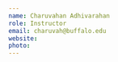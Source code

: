 ```yaml
---
name: Charuvahan Adhivarahan
role: Instructor
email: charuvah@buffalo.edu
website:
photo:
---
```


<!-- [Schedule an appointment](#){: .btn .btn-outline } -->

